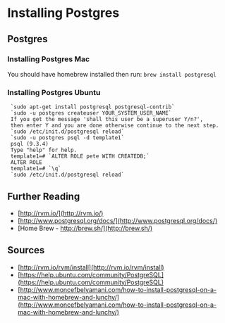 # Installing Postgres

## Postgres

### Installing Postgres Mac

 You should have homebrew installed then run:
 `brew install postgresql`

### Installing Postgres Ubuntu

     `sudo apt-get install postgresql postgresql-contrib`
     `sudo -u postgres createuser YOUR_SYSTEM_USER_NAME`
     If you get the message 'shall this user be a superuser Y/n?',
     then enter Y and you are done otherwise continue to the next step.
     `sudo /etc/init.d/postgresql reload`
     `sudo -u postgres psql -d template1`
     psql (9.3.4)
     Type "help" for help.
     template1=# `ALTER ROLE pete WITH CREATEDB;`
     ALTER ROLE
     template1=# `\q`
     `sudo /etc/init.d/postgresql reload`

## Further Reading

* [http://rvm.io/](http://rvm.io/)
* [http://www.postgresql.org/docs/](http://www.postgresql.org/docs/)
* [Home Brew - http://brew.sh/](http://brew.sh/)

## Sources

* [http://rvm.io/rvm/install](http://rvm.io/rvm/install)
* [https://help.ubuntu.com/community/PostgreSQL](https://help.ubuntu.com/community/PostgreSQL)
* [http://www.moncefbelyamani.com/how-to-install-postgresql-on-a-mac-with-homebrew-and-lunchy/](http://www.moncefbelyamani.com/how-to-install-postgresql-on-a-mac-with-homebrew-and-lunchy/)
